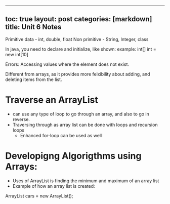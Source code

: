 
---
toc: true
layout: post
categories: [markdown]
title: Unit 6 Notes
---

Primitive data - int, double, float
Non primitive - String, Integer, class

In java, you need to declare and initialize, like shown:
example: int[] int = new int[10]

Errors:
Accessing values where the element does not exist. 

Different from arrays, as it provides more felxibility about adding, and deleting items from the list.


# Traverse an ArrayList
- can use any type of loop to go through an array, and also to go in reverse.
- Traversing through as array list can be done with loops and recursion loops
    - Enhanced for-loop can be used as well


# Developigng Algorigthms using Arrays:
- Uses of ArrayList is finding the minimum and maximum of an array list
- Example of how an array list is created:

ArrayList<String> cars = new ArrayList<String>(); 
